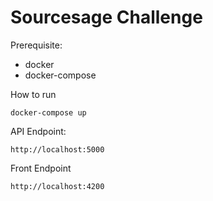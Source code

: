 # Sourcesage Challenge

Prerequisite:
- docker
- docker-compose

How to run
```
docker-compose up
```


API Endpoint:
```
http://localhost:5000
```

Front Endpoint
```
http://localhost:4200
```